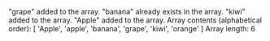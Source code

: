 "grape" added to the array.
"banana" already exists in the array.
"kiwi" added to the array.
"Apple" added to the array.
Array contents (alphabetical order): [ 'Apple', 'apple', 'banana', 'grape', 'kiwi', 'orange' ]
Array length: 6
